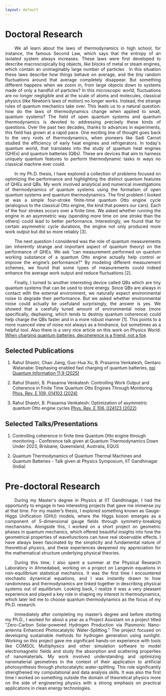 ```yaml
---
layout: default
---
```


# Doctoral Research

<p align="justify" style="text-indent: 30px;">
We all learn about the laws of thermodynamics in high school, for instance, the famous Second Law, which says that the entropy of an isolated system always increases. These laws were first developed to describe macroscopically big objects, like blocks of metal or steam engines, which contain an unimaginably large number of particles . In this situation these laws describe how things behave on average, and the tiny random fluctuations around that average completely disappear.
But something different happens when we zoom in, from large objects down to systems made of only a handful of particles? In this microscopic world, fluctuations are no longer negligible and at the scale of atoms and molecules, classical physics (like Newton’s laws of motion) no longer works. Instead, the strange rules of quantum mechanics take over. This leads us to a natural question: how do the laws of thermodynamics change when applied to small, quantum systems? The field of open quantum systems and quantum thermodynamics is devoted to addressing precisely these kinds of questions. Over the past two decades, thanks to advances in experiments, this field has grown at a rapid pace. One exciting line of thought goes back to the very roots of thermodynamics, when pioneers like Sadi Carnot studied the efficiency of early heat engines and refrigerators. In today's quantum world, that translates into the study of quantum heat engines (QHEs) and quantum batteries (QBs). These are devices that aim to harness uniquely quantum features to perform thermodynamic tasks in ways no classical machine ever could.
</p>

<p align="justify" style="text-indent: 30px;">
In my Ph.D. thesis, I have explored a collection of problems focused on optimizing the performance and highlighting the distinct quantum features of QHEs and QBs. My work involved analytical and numerical investigations of thermodynamics of quantum systems using the formalism of open quantum systems and quantum thermodynamics. The first problem I looked at was a simple four-stroke finite-time quantum Otto engine cycle (analogous to the classical Otto engine, the kind that powers our cars). Each of the four strokes occurs over a finite time. We asked whether running the engine in an asymmetric way (spending more time on one stroke than the others) could lead to better performance. Interestingly, we found that for certain asymmetric cycle durations, the engine not only produced more work output but did so more reliably [3].
</p> 

<p align="justify" style="text-indent: 30px;">
The next question I considered was the role of quantum measurements (an inherently strange and important aspect of quantum theory) on the performance of QHEs. We ask "can measurement performed on quantum working substance of a quantum Otto engine actually help control or improve the engine’s performance?" By modeling different measurement schemes, we found that some types of measurements could indeed enhance the average work output and reduce fluctuations [2].
</p>

<p align="justify" style="text-indent: 30px;">
Finally, I turned to another interesting device called QBs which are tiny quantum systems that can be used to store energy. Since QBs are always in contact with the external environment, we naturally expect environmental noise to degrade their performance. But we asked whether environmental noise could actually be usefuland surprisingly, the answer is yes. We showed that a carefully tuned amount of environmental noise (more specifically, dephasing, which tends to destroy quantum coherence) could help charge the QBs faster and in a more robust manner [1]. This points to a more nuanced view of noise not always as a hindrance, but sometimes as a helpful tool. Also there is a very nice article on this work on Physics World: <a href="https://physicsworld.com/a/when-charging-quantum-batteries-decoherence-is-a-friend-not-a-foe/" target="_blank"> When charging quantum batteries, decoherence is a friend, not a foe</a>.
</p>

## Selected Publications

1. Rahul Shastri, Chao Jiang, Guo-Hua Xu, B. Prasanna Venkatesh, Gentaro Watanabe: Dephasing enabled fast charging of quantum batteries, [npj Quantum Information 11,9 (2025)](https://www.nature.com/articles/s41534-025-00959-5)

2. Rahul Shastri, B. Prasanna Venkatesh: Controlling Work Output and Coherence in Finite Time Quantum Otto Engines Through Monitoring [Phys. Rev. E 109, 014102 (2024)](https://journals.aps.org/pre/abstract/10.1103/PhysRevE.109.014102)

3. Rahul Shastri, B. Prasanna Venkatesh: Optimization of asymmetric quantum Otto engine cycles [Phys. Rev. E 106, 024123 (2022)](https://journals.aps.org/pre/abstract/10.1103/PhysRevE.106.024123)

## Selected Talks/Presentations

1. Controlling coherence in finite time Quantum Otto engine through monitoring - Conference talk given at Quantum Thermodynamics Down Under 2023, Brisbane, Queensland, Australia, EQUS

2. Quantum Thermodynamics of Quantum Thermal Machines and Quantum Batteries - Talk given at Physics Symposium, IIT Gandhinagar (India)

# Pre-doctoral Research

<p align="justify" style="text-indent: 30px;">
During my Master's degree in Physics at IIT Gandhinagar, I had the opportunity to engage in two interesting projects that gave me immense joy at that time. For my master’s thesis, I explored something known as Gauge-Higgs Unification (GHU) models, where the Higgs boson emerges as a component of 5-dimensional gauge fields through symmetry-breaking mechanisms. Alongside this, I worked on a short project on geometric phases in quantum mechanics, which offered beautiful insights into how the geometrical properties of wavefunctions can have real observable effects. I have always been fascinated by the simplicity and fundamental nature of theoretical physics, and these experiences deepened my appreciation for the mathematical structure underlying physical theories.
</p>

<p align="justify" style="text-indent: 30px;">
During this time, I also spent a summer at the Physical Research Laboratory in Ahmedabad, working on a project on Langevin equations in non-equilibrium statistical mechanics. It was the first time I encountered stochastic dynamical equations, and I was instantly drawn to how randomness and thermodynamics are linked together in describing physical systems out of equilibrium. Looking back, I realize it was a very pleasant experience and played a key role in shaping my interest in thermodynamics, which later led me to choose quantum thermodynamics as the focus of my Ph.D. research.
</p>

<p align="justify" style="text-indent: 30px;">
Immediately after completing my master’s degree and before starting my Ph.D., I worked for about a year as a Project Assistant on a project titled "Zero-Carbon Solar-powered Hydrogen Production via Plasmonic Nano-antenna Enhanced Photocatalytic Water-Splitting." The project focused on developing sustainable methods for hydrogen generation using sunlight. Working on this project gave me significant hands-on experience with tools like COMSOL Multiphysics and other simulation software to model electromagnetic fields and study the absorption and scattering properties of nanomaterials. My work involved understanding and optimizing nanomaterial geometries in the context of their application to artificial photosynthesis through photocatalytic water-splitting. This role significantly strengthened my computational and data analysis skills. It was also the first time I worked on something outside the domain of theoretical physics more on the side of engineering physics with a strong emphasis on practical applications in clean energy technologies.
</p>

